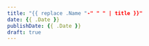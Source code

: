 ```yaml
---
title: "{{ replace .Name "-" " " | title }}"
date: {{ .Date }}
publishDate: {{ .Date }}
draft: true
---
```


